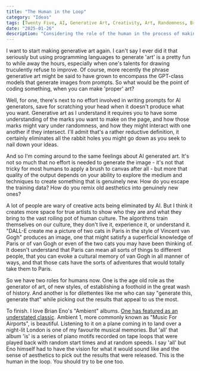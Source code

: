 ```yaml
---
title: "The Human in the Loop"
category: "Ideas"
tags: [Twenty Five, AI, Generative Art, Creativity, Art, Randomness, Brian Eno]
date: "2025-01-26"
description: "Considering the role of the human in the process of making generative art."
---
```


I want to start making generative art again. I can't say I ever did it that seriously but using programming languages to generate 'art' is a pretty fun to while away the hours, especially when one's talents for drawing truculently refuse to improve. Of course, more recently the phrase generative art might be said to have grown to encompass the GPT-class models that generate images from prompts. So what would be the point of coding something, when you can make 'proper' art?

Well, for one, there's next to no effort involved in writing prompts for AI generators, save for scratching your head when it doesn't produce what you want. Generative art as I understand it requires you to have some understanding of the marks you want to make on the page, and how those marks might vary under randomness, and how they might interact with one another if they intersect. I'll admit that's a rather reductive definition, it certainly eliminates all the rabbit holes you might go down as you seek to nail down your ideas.

And so I'm coming around to the same feelings about AI generated art. It's not so much that no effort is needed to generate the image - it's not that tricky for most humans to apply a brush to canvas after all - but more that quality of the output depends on your ability to explore the medium and techniques to create something that is genuinely new. How do you escape the training data? How do you remix old aesthetics into genuinely new ones?

A lot of people are wary of creative acts being eliminated by AI. But I think it creates more space for true artists to show who they are and what they bring to the vast roiling pot of human culture. The algorithms train themselves on our culture, they don't live it, experience it, or understand it. "DALL-E create me a picture of two cats in Paris in the style of Vincent van Gogh" produces an image, one that might satisfy a superficial knowledge of Paris or of van Gogh or even of the two cats you may have been thinking of. It doesn't understand that Paris can mean all sorts of things to different people, that you can evoke a cultural memory of van Gogh in all manner of ways, and that those cats have the sorts of adventures that would totally take them to Paris.

So we have two roles for humans now. One is the age old role as the generator of art, of new styles, of establishing a foothold in the great wash of history. And another is for dilettentes like me who can say "generate this, generate that" while picking out the results that appeal to us the most.

To finish. I love Brian Eno's "Ambient" albums. [One has featured as an understated classic](/posts/understated-classics-16/). Ambient 1, more commonly known as "Music For Airports", is beautiful. Listening to it on a plane coming in to land over a night-lit London is one of my favourite musical memories. But 'all' that album 'is' is a series of piano motifs recorded on tape loops that were played back with random start times and at random speeds. I say 'all' but Eno himself had to have the vision for what it would sound like and the sense of aesthetics to pick out the results that were released. This is the human in the loop. You should try to be one too.
